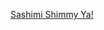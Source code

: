 ---
layout: post
wordpress_id: 991
wordpress_url: http://noesbueno.com/archives/991
date: '2011-02-04 12:33:42 -0600'
date_gmt: '2011-02-04 17:33:42 -0600'
body: |
  <p><a href="http://ratsoff.com/post/3096786870/sashimi-shimmy-ya-and-because-now-you-want-to">Sashimi Shimmy Ya!</a></p>
---
